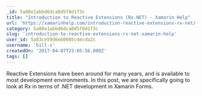 ```yaml
---
_id: 5a88e1abbd6dca0d5f0d1f3c
title: "Introduction to Reactive Extensions (Rx.NET) - Xamarin Help"
url: 'https://xamarinhelp.com/introduction-reactive-extensions-rx-net/'
category: 5a88e1abbd6dca0d5f0d1f3c
slug: 'introduction-to-reactive-extensions-rx-net-xamarin-help'
user_id: 5a83ce59d6eb0005c4ecda2c
username: 'bill-s'
createdOn: '2017-04-07T23:05:56.000Z'
tags: []
---
```


Reactive Extensions have been around for many years, and is available to most development environments. In this post, we are specifically going to look at Rx in terms of .NET development in Xamarin Forms.
